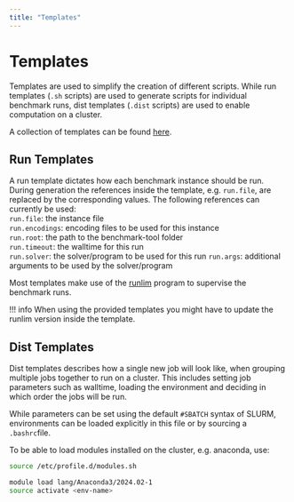 ```yaml
---
title: "Templates"
---
```


# Templates

Templates are used to simplify the creation of different scripts. While run templates (`.sh` scripts) are used to generate scripts for individual benchmark runs, dist templates (`.dist` scripts) are used to enable computation on a cluster.

A collection of templates can be found [here](https://github.com/potassco/benchmark-tool/blob/master/templates).

## Run Templates
A run template dictates how each benchmark instance should be run. During generation the references inside the template, e.g. `run.file`, are replaced by the corresponding values.
The following references can currently be used:  
`run.file`: the instance file  
`run.encodings`: encoding files to be used for this instance  
`run.root`: the path to the benchmark-tool folder  
`run.timeout`: the walltime for this run  
`run.solver`: the solver/program to be used for this run
`run.args`: additional arguments to be used by the solver/program


Most templates make use of the [runlim](https://github.com/arminbiere/runlim) program to supervise the benchmark runs.

!!! info
    When using the provided templates you might have to update the runlim version inside the template.

## Dist Templates

Dist templates describes how a single new job will look like, when grouping multiple jobs together to run on a cluster. This includes setting job parameters such as walltime, loading the environment and deciding in which order the jobs will be run.

While parameters can be set using the default `#SBATCH` syntax of SLURM, environments can be loaded explicitly in this file or by sourcing a `.bashrc`file.

To be able to load modules installed on the cluster, e.g. anaconda, use:
```bash
source /etc/profile.d/modules.sh

module load lang/Anaconda3/2024.02-1
source activate <env-name>
```